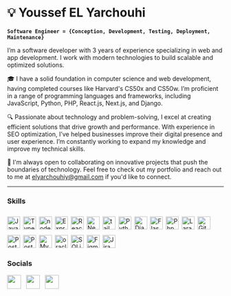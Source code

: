 # 💡 Youssef EL Yarchouhi

**`Software Engineer = {Conception, Development, Testing, Deployment, Maintenance}`**

I’m a software developer with 3 years of experience specializing in web and app development. I work with modern technologies to build scalable and optimized solutions.

🎓 I have a solid foundation in computer science and web development, having completed courses like Harvard's CS50x and CS50w. I’m proficient in a range of programming languages and frameworks, including JavaScript, Python, PHP, React.js, Next.js, and Django.

🔍 Passionate about technology and problem-solving, I excel at creating efficient solutions that drive growth and performance. With experience in SEO optimization, I’ve helped businesses improve their digital presence and user experience. I’m constantly working to expand my knowledge and improve my technical skills.

💼 I'm always open to collaborating on innovative projects that push the boundaries of technology. Feel free to check out my portfolio and reach out to me at elyarchouhiy@gmail.com if you'd like to connect.

---

### Skills

<p align="left">
<img alt="JavaScrip" width="30px" style="padding-right:3px; margin-top:10px;" src="https://cdn.jsdelivr.net/gh/devicons/devicon@latest/icons/javascript/javascript-original.svg" />
<img alt="TypeScript" width="30px" style="padding-right:3px; margin-top:10px;" src="https://cdn.jsdelivr.net/gh/devicons/devicon@latest/icons/typescript/typescript-original.svg" />
<img alt="nodejs" width="30px" style="padding-right:3px; margin-top:10px;" src="https://cdn.jsdelivr.net/gh/devicons/devicon@latest/icons/nodejs/nodejs-original.svg" />
<img alt="Expressjs" width="30px" style="padding-right:3px; margin-top:10px;" src="https://cdn.jsdelivr.net/gh/devicons/devicon@latest/icons/express/express-original.svg" />
<img alt="Reactjs" width="30px" style="padding-right:3px; margin-top:10px;" src="https://cdn.jsdelivr.net/gh/devicons/devicon@latest/icons/react/react-original.svg" />
<img alt="Nextjs" width="30px" style="padding-right:3px; margin-top:10px;" src="https://cdn.jsdelivr.net/gh/devicons/devicon@latest/icons/nextjs/nextjs-original.svg" />
<img alt="tailwindcss" width="30px" style="padding-right:3px; margin-top:10px;" src="https://cdn.jsdelivr.net/gh/devicons/devicon@latest/icons/tailwindcss/tailwindcss-original.svg" />   
<img alt="Python" width="30px" style="padding-right:3px; margin-top:10px;" src="https://cdn.jsdelivr.net/gh/devicons/devicon@latest/icons/python/python-original.svg" />
<img alt="Django" width="30px" style="padding-right:3px; margin-top:10px;" src="https://cdn.jsdelivr.net/gh/devicons/devicon@latest/icons/django/django-plain.svg" />
<img alt="Flask" width="30px" style="padding-right:3px; margin-top:10px;" src="https://cdn.jsdelivr.net/gh/devicons/devicon@latest/icons/flask/flask-original.svg" />
<img alt="Php" width="30px" style="padding-right:3px; margin-top:10px;" src="https://cdn.jsdelivr.net/gh/devicons/devicon@latest/icons/php/php-original.svg" />
<img alt="Laravel" width="30px" style="padding-right:3px; margin-top:10px;" src="https://cdn.jsdelivr.net/gh/devicons/devicon@latest/icons/laravel/laravel-original.svg" />
<img alt="Git" width="30px" style="padding-right:3px; margin-top:10px;" src="https://cdn.jsdelivr.net/gh/devicons/devicon@latest/icons/git/git-original.svg" />
<img alt="Postman" width="30px" style="padding-right:3px; margin-top:10px;" src="https://cdn.jsdelivr.net/gh/devicons/devicon@latest/icons/postman/postman-original.svg" />
<img alt="Postgresql" width="30px" style="padding-right:3px; margin-top:10px;" src="https://cdn.jsdelivr.net/gh/devicons/devicon@latest/icons/postgresql/postgresql-original.svg" />
<img alt="MySQL" width="30px" style="padding-right:3px; margin-top:10px;" src="https://cdn.jsdelivr.net/gh/devicons/devicon@latest/icons/mysql/mysql-original-wordmark.svg" />
<img alt="oracle" width="30px" style="padding-right:3px; margin-top:10px;" src="https://cdn.jsdelivr.net/gh/devicons/devicon@latest/icons/oracle/oracle-original.svg" />
<img alt="SQLite" width="30px" style="padding-right:3px; margin-top:10px;" src="https://cdn.jsdelivr.net/gh/devicons/devicon@latest/icons/sqlite/sqlite-original.svg" />
<img alt="Figma" width="30px" style="padding-right:3px; margin-top:10px;" src="https://cdn.jsdelivr.net/gh/devicons/devicon@latest/icons/figma/figma-original.svg" />
<img alt="Jira" width="30px" style="padding-right:3px; margin-top:10px;" src="https://cdn.jsdelivr.net/gh/devicons/devicon@latest/icons/jira/jira-original-wordmark.svg" />
</p>    

### Socials

<p align="left"> 
<a href="https://www.instagram.com/youssefel01.me/" target="_blank" rel="noreferrer"><img src="https://raw.githubusercontent.com/danielcranney/readme-generator/main/public/icons/socials/instagram.svg" width="32" height="32" /></a> &nbsp; 
<a href="https://www.linkedin.com/in/youssef-el-yarchouhi/" target="_blank" rel="noreferrer"><img src="https://raw.githubusercontent.com/danielcranney/readme-generator/main/public/icons/socials/linkedin.svg" width="32" height="32" /></a> &nbsp; 
<a href="https://www.youtube.com/@youssef_ELY" target="_blank" rel="noreferrer"><img src="https://raw.githubusercontent.com/danielcranney/readme-generator/main/public/icons/socials/youtube.svg" width="32" height="32" /></a>
</p>



